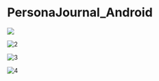# PersonaJournal_Android
![](https://user-images.githubusercontent.com/33853565/73468250-8078c880-4352-11ea-9207-3ffd4f1c20fb.png?v=4&s=200)


![2](https://user-images.githubusercontent.com/33853565/73468263-840c4f80-4352-11ea-8225-5fe018f10b92.png)


![3](https://user-images.githubusercontent.com/33853565/73468264-84a4e600-4352-11ea-921b-fc85e23bffd4.png)


![4](https://user-images.githubusercontent.com/33853565/73468265-84a4e600-4352-11ea-8b2e-35de9ff6cc05.png)
